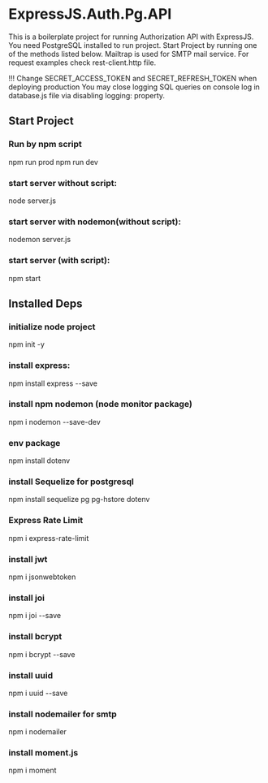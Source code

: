 # ExpressJS.Auth.Pg.API

This is a boilerplate project for running Authorization API with ExpressJS.
You need PostgreSQL installed to run project.
Start Project by running one of the methods listed below.
Mailtrap is used for SMTP mail service.
For request examples check rest-client.http file. 

!!! Change SECRET_ACCESS_TOKEN and SECRET_REFRESH_TOKEN when deploying production
You may close logging SQL queries on console log in database.js file via disabling logging: property. 


## Start Project

### Run by npm script
npm run prod
npm run dev

### start server without script:
node server.js

### start server with nodemon(without script):
nodemon server.js

### start server (with script):
npm start


## Installed Deps

### initialize node project
npm init -y

### install express:
npm install express --save

### install npm nodemon (node monitor package)
npm i nodemon --save-dev

### env package
npm install dotenv

### install Sequelize for postgresql
npm install sequelize pg pg-hstore dotenv

### Express Rate Limit
npm i express-rate-limit

### install jwt
npm i jsonwebtoken

### install joi
npm i joi --save

### install bcrypt
npm i bcrypt --save

### install uuid
npm i uuid --save

### install nodemailer for smtp
npm i nodemailer

### install moment.js
npm i moment